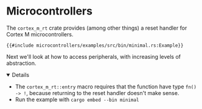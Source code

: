 # Microcontrollers

The `cortex_m_rt` crate provides (among other things) a reset handler for Cortex
M microcontrollers.

<!-- mdbook-xgettext: skip -->

```rust,editable,compile_fail
{{#include microcontrollers/examples/src/bin/minimal.rs:Example}}
```

Next we'll look at how to access peripherals, with increasing levels of
abstraction.

<details open='true'>

- The `cortex_m_rt::entry` macro requires that the function have type
  `fn() -> !`, because returning to the reset handler doesn't make sense.
- Run the example with `cargo embed --bin minimal`

</details>
